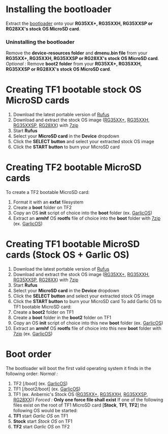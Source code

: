 # Installing the bootloader
Extract the [bootloader](https://github.com/GarlicOS/bootloader_anbernic_rg35xxplus/archive/refs/heads/master.zip) onto your **RG35XX+, RG35XXH, RG35XXSP or RG28XX's stock OS MicroSD card**.
### Uninstalling the bootloader
Remove the **device-resources folder** and **dmenu.bin file** from your **RG35XX+, RG35XXH, RG35XXSP or RG28XX's stock OS MicroSD card**. *Optional :* Remove **boot2 folder** from your **RG35XX+, RG35XXH, RG35XXSP or RG28XX's stock OS MicroSD card**.

# Creating TF1 bootable stock OS MicroSD cards
1. Download the latest portable version of [Rufus](https://github.com/pbatard/rufus/releases/latest)
2. Download and extract the stock OS image ([RG35XX+](https://win.anbernic.com/download/318.html), [RG35XXH](https://win.anbernic.com/download/360.html), [RG35XXSP](https://win.anbernic.com/download/412.html), [RG28XX](https://win.anbernic.com/download/398.html)) with [7zip](https://www.7-zip.org/download.html)
3. Start **Rufus**
4. Select your **MicroSD card** in the **Device** dropdown
5. Click the **SELECT button** and select your extracted stock OS image
6. Click the **START button** to burn your MicroSD card

# Creating TF2 bootable MicroSD cards
To create a TF2 bootable MicroSD card:
1. Format it with an **exfat** filesystem
2. Create a **boot** folder on TF2
3. Copy an OS **init** script of choice into the **boot** folder (ex. [GarlicOS](https://github.com/GarlicOS/init_template/raw/main/init))
4. Extract an **armhf** OS **rootfs** file of choice into the **boot** folder with [7zip](https://www.7-zip.org/download.html) (ex. [GarlicOS](https://github.com/GarlicOS/buildroot/releases/latest))

# Creating TF1 bootable MicroSD cards (Stock OS + Garlic OS)
1. Download the latest portable version of [Rufus](https://github.com/pbatard/rufus/releases/latest)
2. Download and extract the stock OS image ([RG35XX+](https://win.anbernic.com/download/318.html), [RG35XXH](https://win.anbernic.com/download/360.html), [RG35XXSP](https://win.anbernic.com/download/412.html), [RG28XX](https://win.anbernic.com/download/398.html)) with [7zip](https://www.7-zip.org/download.html)
3. Start **Rufus**
4. Select your **MicroSD card** in the **Device** dropdown
5. Click the **SELECT button** and select your extracted stock OS image
6. Click the **START button** to burn your MicroSD card
To add Garlic OS to TF1 bootable MicroSD card:
7. Create a **boot2** folder on TF1
8. Create a **boot** folder in the **boot2** folder on TF1 
9. Copy an OS **init** script of choice into this new **boot** folder (ex. [GarlicOS](https://github.com/GarlicOS/init_template/raw/main/init))
10. Extract an **armhf** OS **rootfs** file of choice into this new **boot** folder with [7zip](https://www.7-zip.org/download.html) (ex. [GarlicOS](https://github.com/GarlicOS/buildroot/releases/latest))

# Boot order
The bootloader will boot the first valid operating system it finds in the following order:
*Normal :*
1. TF2 [/boot] (ex. [GarlicOS](https://github.com/GarlicOS/buildroot/releases/latest))
2. TF1 [/boot2/boot] (ex. [GarlicOS](https://github.com/GarlicOS/buildroot/releases/latest))
3. TF1 (ex. Anbernic's Stock OS ([RG35XX+](https://win.anbernic.com/download/318.html), [RG35XXH](https://win.anbernic.com/download/360.html), [RG35XXSP](https://win.anbernic.com/download/412.html), [RG28XX](https://win.anbernic.com/download/398.html)))
*Forced :*
**Only one force file shall exist** If one of the following files exist on the root of TF1 MicroSD card [**Stock**, **TF1**, **TF2**] the following OS would be started:
1. **TF1** start *Garlic OS* on TF1
2. **Stock** start *Stock OS* on TF1
3. **TF2** start *Garlic OS* on TF2

